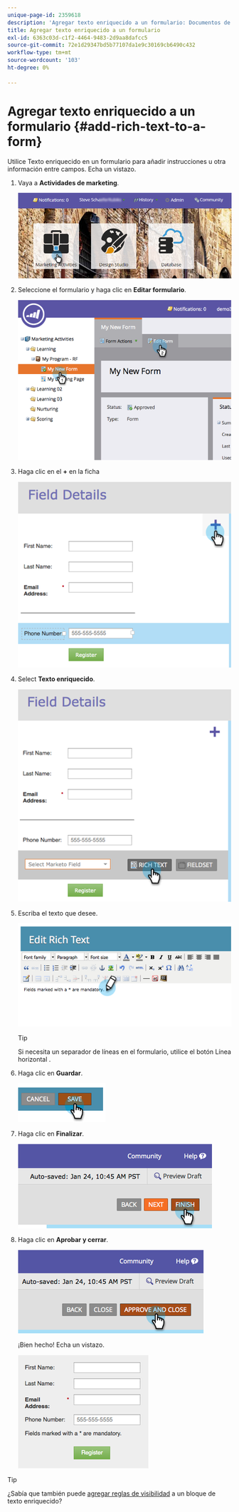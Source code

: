 ```yaml
---
unique-page-id: 2359618
description: 'Agregar texto enriquecido a un formulario: Documentos de Marketo: Documentación del producto'
title: Agregar texto enriquecido a un formulario
exl-id: 6363c03d-c1f2-4464-9483-2d9aa8dafcc5
source-git-commit: 72e1d29347bd5b77107da1e9c30169cb6490c432
workflow-type: tm+mt
source-wordcount: '103'
ht-degree: 0%

---
```


# Agregar texto enriquecido a un formulario {#add-rich-text-to-a-form}

Utilice Texto enriquecido en un formulario para añadir instrucciones u otra información entre campos. Echa un vistazo.

1. Vaya a **Actividades de marketing**.

   ![](assets/login-marketing-activities-2.png)

1. Seleccione el formulario y haga clic en **Editar formulario**.

   ![](assets/image2014-9-15-16-3a46-3a7.png)

1. Haga clic en el **+** en la ficha

   ![](assets/image2014-9-15-16-3a46-3a43.png)

1. Select **Texto enriquecido**.

   ![](assets/image2014-9-15-16-3a47-3a9.png)

1. Escriba el texto que desee.

   ![](assets/image2014-9-15-16-3a47-3a20.png)

   >[!TIP]
   >
   >Si necesita un separador de líneas en el formulario, utilice el botón Línea horizontal .

1. Haga clic en **Guardar**.

   ![](assets/image2014-9-15-16-3a48-3a18.png)

1. Haga clic en **Finalizar**.

   ![](assets/image2014-9-15-16-3a48-3a36.png)

1. Haga clic en **Aprobar y cerrar**.

   ![](assets/image2014-9-15-16-3a48-3a51.png)

   ¡Bien hecho! Echa un vistazo.

   ![](assets/image2014-9-15-16-3a48-3a58.png)

>[!TIP]
>
>¿Sabía que también puede [agregar reglas de visibilidad](/help/marketo/product-docs/demand-generation/forms/form-fields/dynamically-toggle-visibility-of-a-form-field.md) a un bloque de texto enriquecido?
